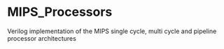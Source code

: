 # MIPS_Processors
Verilog implementation of the MIPS single cycle, multi cycle and pipeline processor architectures
